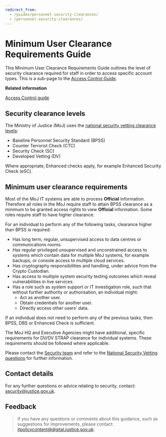 ```yaml
---
redirect_from:
  - /guides/personnel-security-clearances/
  - /personnel-security-clearances/
---
```

# Minimum User Clearance Requirements Guide

This Minimum User Clearance Requirements Guide outlines the level of security clearance required for staff in order to access specific account types. This is a sub-page to the [Access Control Guide](access-control-guide.md).

**Related information**  


[Access Control guide](access-control-guide.md)

## Security clearance levels

The Ministry of Justice \(MoJ\) uses the [national security vetting clearance levels](https://www.gov.uk/government/publications/united-kingdom-security-vetting-clearance-levels):

-   Baseline Personnel Security Standard \(BPSS\)
-   Counter Terrorist Check \(CTC\)
-   Security Check \(SC\)
-   Developed Vetting \(DV\)

Where appropriate, Enhanced checks apply, for example Enhanced Security Check \(eSC\).

## Minimum user clearance requirements

Most of the MoJ IT systems are able to process **Official** information. Therefore all roles in the MoJ require staff to attain BPSS clearance as a minimum to be granted access rights to view **Official** information. Some roles require staff to have higher clearance.

For an individual to perform any of the following tasks, clearance higher than BPSS is required:

-   Has long term, regular, unsupervised access to data centres or communications rooms.
-   Has regular privileged unsupervised and unconstrained access to systems which contain data for multiple MoJ systems, for example backups, or console access to multiple cloud services.
-   Has cryptography responsibilities and handling, under advice from the Crypto Custodian.
-   Has access to multiple system security testing outcomes which reveal vulnerabilities in live services.
-   Has a role such as system support or IT investigation role, such that without further authority or authorisation, an individual might:
    -   Act as another user.
    -   Obtain credentials for another user.
    -   Directly access other users' data.

If an individual does not need to perform any of the previous tasks, then BPSS, DBS or Enhanced Check is sufficient.

The MoJ HQ and Executive Agencies might have additional, specific requirements for DV/DV STRAP clearance for individual systems. These requirements should be followed where applicable.

Please contact the [Security team](mailto:security@justice.gov.uk) and refer to the [National Security Vetting questions](national-security-vetting-questions.md) for further information.

## Contact details

For any further questions or advice relating to security, contact: [security@justice.gov.uk](mailto:security@justice.gov.uk).

## Feedback

> If you have any questions or comments about this guidance, such as suggestions for improvements, please contact: [itpolicycontent@digital.justice.gov.uk](mailto:itpolicycontent@digital.justice.gov.uk).

